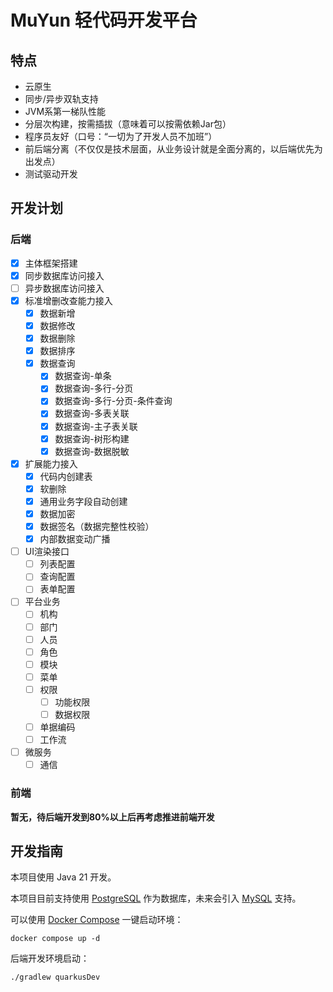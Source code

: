 # MuYun 轻代码开发平台

## 特点

* 云原生
* 同步/异步双轨支持
* JVM系第一梯队性能
* 分层次构建，按需插拔（意味着可以按需依赖Jar包）
* 程序员友好（口号：“一切为了开发人员不加班”）
* 前后端分离（不仅仅是技术层面，从业务设计就是全面分离的，以后端优先为出发点）
* 测试驱动开发

## 开发计划

### 后端

* [x] 主体框架搭建
* [x] 同步数据库访问接入
* [ ] 异步数据库访问接入
* [x] 标准增删改查能力接入
  - [x] 数据新增
  - [x] 数据修改
  - [x] 数据删除
  - [x] 数据排序
  - [x] 数据查询
    - [x] 数据查询-单条
    - [x] 数据查询-多行-分页
    - [x] 数据查询-多行-分页-条件查询
    - [x] 数据查询-多表关联
    - [x] 数据查询-主子表关联
    - [x] 数据查询-树形构建
    - [x] 数据查询-数据脱敏
* [x] 扩展能力接入
    - [x] 代码内创建表
    - [x] 软删除
    - [x] 通用业务字段自动创建
    - [x] 数据加密
    - [x] 数据签名（数据完整性校验） 
    - [x] 内部数据变动广播
* [ ] UI渲染接口
    - [ ] 列表配置
    - [ ] 查询配置
    - [ ] 表单配置
* [ ] 平台业务
    - [ ] 机构
    - [ ] 部门
    - [ ] 人员
    - [ ] 角色
    - [ ] 模块
    - [ ] 菜单
    - [ ] 权限
      - [ ] 功能权限
      - [ ] 数据权限
    - [ ] 单据编码
    - [ ] 工作流
* [ ] 微服务
    - [ ] 通信

### 前端

**暂无，待后端开发到80%以上后再考虑推进前端开发**

## 开发指南

本项目使用 Java 21 开发。

本项目目前支持使用 [PostgreSQL](https://www.postgresql.org/) 作为数据库，未来会引入 [MySQL](https://www.mysql.com/) 支持。

可以使用 [Docker Compose](https://docs.docker.com/compose/) 一键启动环境：

```shell
docker compose up -d
```

后端开发环境启动：

```shell
./gradlew quarkusDev 
```
